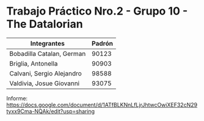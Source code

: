 # Trabajo Práctico Nro.2 - Grupo 10 - The Datalorian
|          Integrantes         | Padrón |
|------------------------------|--------|
|  Bobadilla Catalan, German   |  90123 |
|     Briglia, Antonella       |  90903 |
|   Calvani, Sergio Alejandro  |  98588 |
|   Valdivia, Josue Giovanni   |  93075 |

Informe: https://docs.google.com/document/d/1ATfBLKNnLfLjrJhtwcOwiXEF32cN29tyxx9Cma-NQAk/edit?usp=sharing

